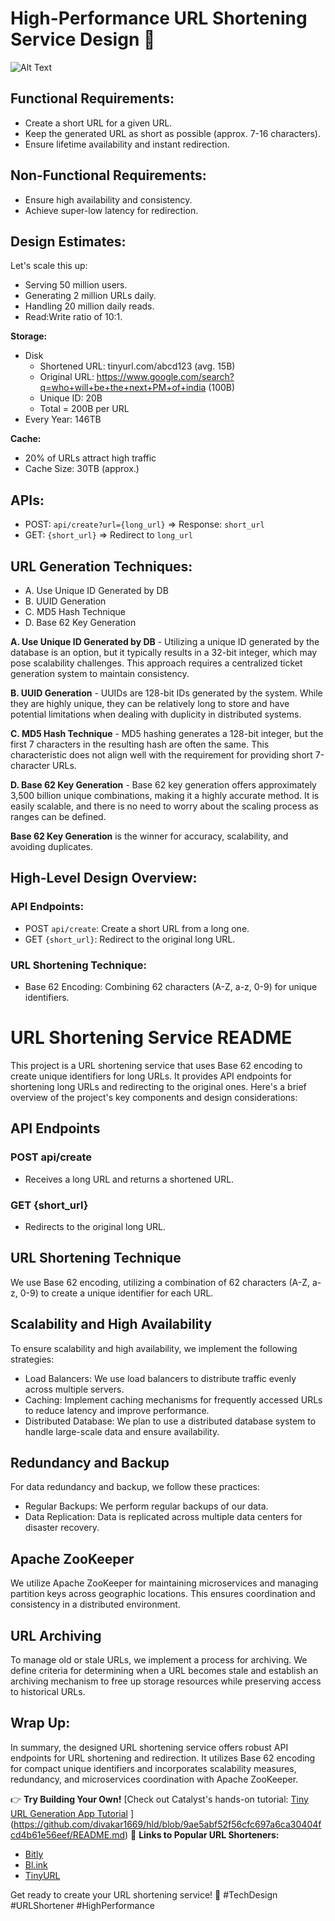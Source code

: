 # High-Performance URL Shortening Service Design 🚀

![Alt Text](https://i.imgur.com/MknxWZQ.gif)

## Functional Requirements:
- Create a short URL for a given URL.
- Keep the generated URL as short as possible (approx. 7-16 characters).
- Ensure lifetime availability and instant redirection.

## Non-Functional Requirements:
- Ensure high availability and consistency.
- Achieve super-low latency for redirection.

## Design Estimates:
Let's scale this up:
- Serving 50 million users.
- Generating 2 million URLs daily.
- Handling 20 million daily reads.
- Read:Write ratio of 10:1.

**Storage:**
- Disk
  - Shortened URL: tinyurl.com/abcd123 (avg. 15B)
  - Original URL: https://www.google.com/search?q=who+will+be+the+next+PM+of+india (100B)
  - Unique ID: 20B
  - Total = 200B per URL
- Every Year: 146TB

**Cache:**
- 20% of URLs attract high traffic
- Cache Size: 30TB (approx.)

## APIs:
- POST: `api/create?url={long_url}` => Response: `short_url`
- GET: `{short_url}` => Redirect to `long_url`

## URL Generation Techniques:
- A. Use Unique ID Generated by DB
- B. UUID Generation
- C. MD5 Hash Technique
- D. Base 62 Key Generation

**A. Use Unique ID Generated by DB** - Utilizing a unique ID generated by the database is an option, but it typically results in a 32-bit integer, which may pose scalability challenges. This approach requires a centralized ticket generation system to maintain consistency.

**B. UUID Generation** - UUIDs are 128-bit IDs generated by the system. While they are highly unique, they can be relatively long to store and have potential limitations when dealing with duplicity in distributed systems.

**C. MD5 Hash Technique** - MD5 hashing generates a 128-bit integer, but the first 7 characters in the resulting hash are often the same. This characteristic does not align well with the requirement for providing short 7-character URLs.

**D. Base 62 Key Generation** - Base 62 key generation offers approximately 3,500 billion unique combinations, making it a highly accurate method. It is easily scalable, and there is no need to worry about the scaling process as ranges can be defined.

**Base 62 Key Generation** is the winner for accuracy, scalability, and avoiding duplicates.

## High-Level Design Overview:

### API Endpoints:
- POST `api/create`: Create a short URL from a long one.
- GET `{short_url}`: Redirect to the original long URL.

### URL Shortening Technique:
- Base 62 Encoding: Combining 62 characters (A-Z, a-z, 0-9) for unique identifiers.
# URL Shortening Service README

This project is a URL shortening service that uses Base 62 encoding to create unique identifiers for long URLs. It provides API endpoints for shortening long URLs and redirecting to the original ones. Here's a brief overview of the project's key components and design considerations:

## API Endpoints

### POST api/create
- Receives a long URL and returns a shortened URL.

### GET {short_url}
- Redirects to the original long URL.

## URL Shortening Technique

We use Base 62 encoding, utilizing a combination of 62 characters (A-Z, a-z, 0-9) to create a unique identifier for each URL.

## Scalability and High Availability

To ensure scalability and high availability, we implement the following strategies:
- Load Balancers: We use load balancers to distribute traffic evenly across multiple servers.
- Caching: Implement caching mechanisms for frequently accessed URLs to reduce latency and improve performance.
- Distributed Database: We plan to use a distributed database system to handle large-scale data and ensure availability.

## Redundancy and Backup

For data redundancy and backup, we follow these practices:
- Regular Backups: We perform regular backups of our data.
- Data Replication: Data is replicated across multiple data centers for disaster recovery.

## Apache ZooKeeper

We utilize Apache ZooKeeper for maintaining microservices and managing partition keys across geographic locations. This ensures coordination and consistency in a distributed environment.

## URL Archiving

To manage old or stale URLs, we implement a process for archiving. We define criteria for determining when a URL becomes stale and establish an archiving mechanism to free up storage resources while preserving access to historical URLs.

## Wrap Up:
In summary, the designed URL shortening service offers robust API endpoints for URL shortening and redirection. It utilizes Base 62 encoding for compact unique identifiers and incorporates scalability measures, redundancy, and microservices coordination with Apache ZooKeeper.

👉 **Try Building Your Own!**
[Check out Catalyst's hands-on tutorial: [Tiny URL Generation App Tutorial](https://docs.catalyst.zoho.com/en/tutorials/catly/nodejs/introduction/)
](https://github.com/divakar1669/hld/blob/9ae5abf52f56cfc697a6ca30404fcd4b61e56eef/README.md)
🔗 **Links to Popular URL Shorteners:**
- [Bitly](https://bitly.com/)
- [Bl.ink](https://www.bl.ink/)
- [TinyURL](https://tinyurl.com)

Get ready to create your URL shortening service! 🚀 #TechDesign #URLShortener #HighPerformance



